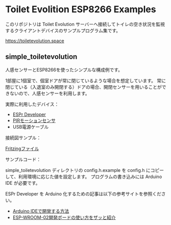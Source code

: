 # Toilet Evolition ESP8266 Examples

このリポジトリは Toilet Evolution サーバーへ接続してトイレの空き状況を監視するクライアントデバイスのサンプルプログラム集です。

https://toiletevolution.space

## simple_toiletevolution

人感センサーとESP8266を使ったシンプルな構成例です。

1部屋に1個室で、個室ドアが常に閉じているような場合を想定しています。
常に閉じている（入退室のみ開閉する）ドアの場合、開閉センサーを用いることができないので、人感センサーを利用します。

実際に利用したデバイス：

- [ESPr Developer](https://www.switch-science.com/catalog/2500/)
- [PIRモーションセンサ](https://www.switch-science.com/catalog/2145/)
- USB電源ケーブル

接続図サンプル：

[Fritzingファイル](simple_toiletevolution.fzz)

サンプルコード：

simple_toiletevolution ディレクトリの config.h.example を config.h にコピーして、利用環境に応じた値を設定します。
プログラムの書き込みには Arduino IDE が必要です。

ESPr Developer を Arduino 化するための記事は以下の参考サイトを参照ください。

- [Arduino IDEで開発する方法](http://trac.switch-science.com/wiki/esp_dev_arduino_ide)
- [ESP-WROOM-02開発ボードの使い方をザッと紹介](https://www.mgo-tec.com/blog-entry-ss-wroom-howto01.html)
